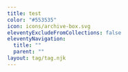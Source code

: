 ```yaml
---
title: test
color: "#553535"
icon: icons/archive-box.svg
eleventyExcludeFromCollections: false
eleventyNavigation:
  title: ""
  parent: ""
layout: tag/tag.njk
---
```

